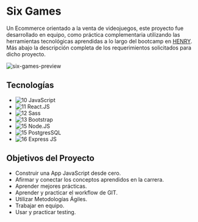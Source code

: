 # Six Games 
Un Ecommerce orientado a la venta de videojuegos, este proyecto fue desarrollado en equipo, como práctica complementaria utilizando las herramientas tecnológicas aprendidas a lo largo del bootcamp en [HENRY](https://www.soyhenry.com/). Más abajo la descripción completa de los requerimientos solicitados para dicho proyecto.

![six-games-preview](https://i.ibb.co/HKX6q2X/six-games-preview.png)



## Tecnologías
- ![10](https://i.ibb.co/Y38c44f/javascript.png) JavaScript
- ![11](https://i.ibb.co/7Yb8sZf/react.png) React.JS
- ![12](https://i.ibb.co/Bq8HY9F/sass.png) Sass
- ![13](https://i.ibb.co/H4RntNH/bootstrap.png) Bootstrap
- ![15](https://i.ibb.co/5FPLhVJ/node-js-2.png) Node.JS
- ![15](https://i.ibb.co/WgJtMZS/postgresql.png) PostgresSQL
- ![16](https://i.ibb.co/wJMY3rv/express.png) Express JS

## Objetivos del Proyecto
- Construir una App JavaScript desde cero.
- Afirmar y conectar los conceptos aprendidos en la carrera.
- Aprender mejores prácticas.
- Aprender y practicar el workflow de GIT.
- Utilizar Metodologías Ágiles.
- Trabajar en equipo.
- Usar y practicar testing.
